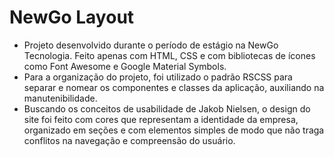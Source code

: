 # NewGo Layout

- Projeto desenvolvido durante o período de estágio na NewGo Tecnologia. Feito apenas com HTML, CSS e com bibliotecas de ícones como Font Awesome e Google Material Symbols.
- Para a organização do projeto, foi utilizado o padrão RSCSS para separar e nomear os componentes e classes da aplicação, auxiliando na manutenibilidade.
- Buscando os conceitos de usabilidade de Jakob Nielsen, o design do site foi feito com cores que representam a identidade da empresa,  organizado em seções e com elementos simples de modo que não traga conflitos na navegação e compreensão do usuário.

